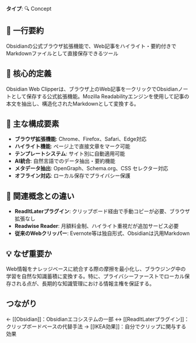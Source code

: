 **タイプ**: 🔍 Concept

## 📝 一行要約
Obsidianの公式ブラウザ拡張機能で、Web記事をハイライト・要約付きでMarkdownファイルとして直接保存できるツール

## 🎯 核心的定義
Obsidian Web Clipperは、ブラウザ上のWeb記事を一クリックでObsidianノートとして保存する公式拡張機能。Mozilla Readabilityエンジンを使用して記事の本文を抽出し、構造化されたMarkdownとして変換する。

## 🌟 主な構成要素
- **ブラウザ拡張機能**: Chrome、Firefox、Safari、Edge対応
- **ハイライト機能**: ページ上で直接文章をマーク可能
- **テンプレートシステム**: サイト別に自動適用可能
- **AI統合**: 自然言語でのデータ抽出・要約機能
- **メタデータ抽出**: OpenGraph、Schema.org、CSS セレクター対応
- **オフライン対応**: ローカル保存でプライバシー保護

## 🔄 関連概念との違い
- **ReadItLaterプラグイン**: クリップボード経由で手動コピーが必要、ブラウザ拡張なし
- **Readwise Reader**: 月額料金制、ハイライト重視だが追加サービス必要
- **従来のWebクリッパー**: Evernote等は独自形式、Obsidianは汎用Markdown

## 💡 なぜ重要か
Web情報をナレッジベースに統合する際の摩擦を最小化し、ブラウジング中の学習を自然な知識蓄積に変換する。特に、プライバシーファーストでローカル保存される点が、長期的な知識管理における情報主権を保証する。

## つながり
← [[Obsidian]]：Obsidianエコシステムの一部
↔ [[ReadItLaterプラグイン]]：クリップボードベースの代替手法
→ [[IKEA効果]]：自分でクリップに関与する効果
